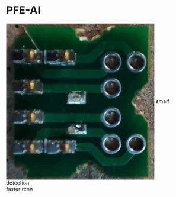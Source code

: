 # PFE-AI
<img width="400px" align="center" src="https://raw.githubusercontent.com/RAYEN311/PFE-AI/main/component.jpg" alt="component" />
<span>smart detection <br>
faster rcnn</span>
